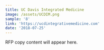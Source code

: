 ```yaml
---
title: UC Davis Integrated Medicine
image: /assets/UCDIM.png
sample: '8'
link: 'https://ucdintegrativemedicine.com'
date: '2018-07-25'
---
```

RFP copy content will appear here.
